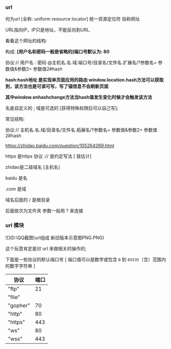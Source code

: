 ### **url**

何为url  [全称: uniform resource locator]  统一资源定位符 俗称网址

URL指向IP，IP只是地址，不能反向到URL.





看看这个网址的结构:

构成: **[用户名和密码一般是省略的]端口号默认为: 80**

协议:// 用户名 : 密码 @主机名.名.域:端口号/目录名/文件名.扩展名/?参数名= 参数值&参数2= 参数值2#hash

 **hash:hash地址 是实现单页面应用的路由 window.location.hash方法可以获取到，该方法也是可读可写，写了锚信息不会刷新页面**

**其中window.onhashchange方法当hash值发生变化时候才会触发该方法**



名是自定义的 ; 域是可选的 [获得特殊权限后可以自己写]; 



常见结构: 

协议:// 主机名.名.域/目录名/文件名.拓展名/?参数名= 参数值&参数2= 参数值2#hash



https://zhidao.baidu.com/question/105264269.html

https 是https 协议  :// 是约定写法 [ 我估计]

zhidao是二级域名 [主机名]

baidu 是名

.com 是域

域名后面的 / 是根目录 

后面依次为文件夹 参数一般用  ?  来连接





### url 模块

![](D:\QQ截图\url组成 新旧版本示意图PNG.PNG)

这个玩意肯定是对 url 来做相关的操作的;

下面是一些协议的默认端口号 [ 端口值可以是数字或包含 `0` 到 `65535`（含）范围内的数字字符串 ]

| 协议     | 端口 |
| -------- | ---- |
| "ftp"    | 21   |
| "file"   |      |
| "gopher" | 70   |
| "http"   | 80   |
| "https"  | 443  |
| "ws"     | 80   |
| "wss"    | 443  |